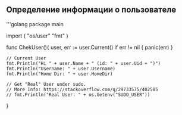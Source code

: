## Oпределение информации о пользователе

'''golang
 package main 

import (
    "os/user"
    "fmt"
 )

 func ChekUser(){
 	user, err := user.Current()
    if err != nil {
        panic(err)
    }

    // Current User
    fmt.Println("Hi " + user.Name + " (id: " + user.Uid + ")")
    fmt.Println("Username: " + user.Username)
    fmt.Println("Home Dir: " + user.HomeDir)

    // Get "Real" User under sudo.
    // More Info: https://stackoverflow.com/q/29733575/402585
    // fmt.Println("Real User: " + os.Getenv("SUDO_USER"))
 }
 ```
